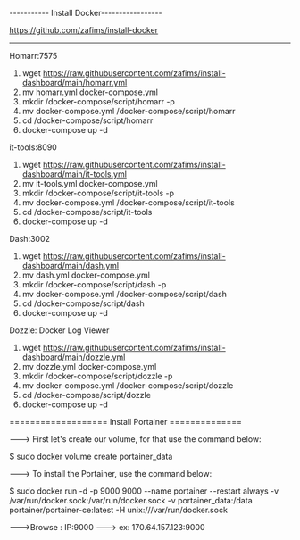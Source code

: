 ----------- Install Docker-----------------

https://github.com/zafims/install-docker

-------------------------------------------
Homarr:7575
1. wget https://raw.githubusercontent.com/zafims/install-dashboard/main/homarr.yml
2. mv homarr.yml docker-compose.yml
3. mkdir /docker-compose/script/homarr -p
4. mv docker-compose.yml /docker-compose/script/homarr
5. cd /docker-compose/script/homarr
6. docker-compose up -d

it-tools:8090
1. wget https://raw.githubusercontent.com/zafims/install-dashboard/main/it-tools.yml
2. mv it-tools.yml docker-compose.yml
3. mkdir /docker-compose/script/it-tools -p
4. mv docker-compose.yml /docker-compose/script/it-tools
5. cd /docker-compose/script/it-tools
6. docker-compose up -d

Dash:3002
1. wget https://raw.githubusercontent.com/zafims/install-dashboard/main/dash.yml
2. mv dash.yml docker-compose.yml
3. mkdir /docker-compose/script/dash -p 
4. mv docker-compose.yml /docker-compose/script/dash
5. cd /docker-compose/script/dash
6. docker-compose up -d

Dozzle: Docker Log Viewer
1. wget https://raw.githubusercontent.com/zafims/install-dashboard/main/dozzle.yml
2. mv dozzle.yml docker-compose.yml
3. mkdir /docker-compose/script/dozzle -p
4. mv docker-compose.yml /docker-compose/script/dozzle
5. cd /docker-compose/script/dozzle
6. docker-compose up -d

=================== Install Portainer ==============

---> First let's create our volume, for that use the command below:

$ sudo docker volume create portainer_data

---> To install the Portainer, use the command below:

$ sudo  docker run -d -p 9000:9000 --name portainer --restart always -v /var/run/docker.sock:/var/run/docker.sock -v portainer_data:/data portainer/portainer-ce:latest -H unix:///var/run/docker.sock

--->Browse : IP:9000
			---> ex: 170.64.157.123:9000
